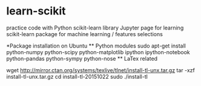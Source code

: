 # learn-scikit
practice code with Python scikit-learn library
Jupyter page for learning scikit-learn package for machine learning / features selections

*Package installation on Ubuntu
** Python modules
sudo apt-get install python-numpy python-scipy python-matplotlib ipython ipython-notebook python-pandas python-sympy python-nose
** LaTex related

wget http://mirror.ctan.org/systems/texlive/tlnet/install-tl-unx.tar.gz
tar -xzf install-tl-unx.tar.gz
cd install-tl-20151022
sudo ./install-tl